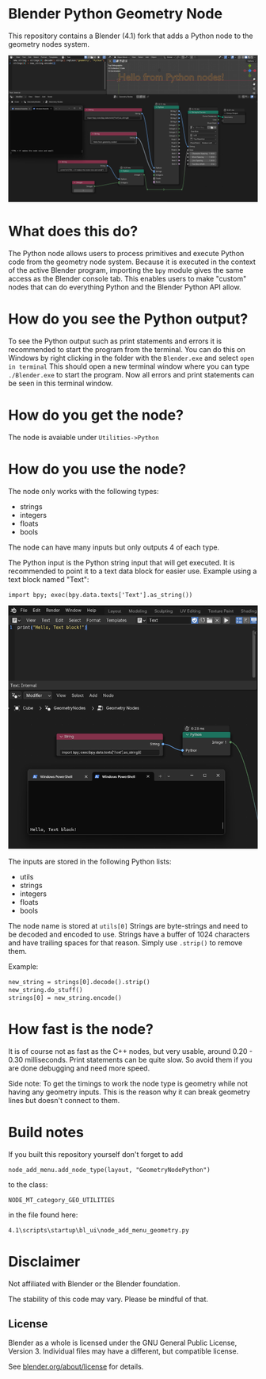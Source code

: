 # Blender Python Geometry Node
This repository contains a Blender (4.1) fork that adds a Python node to the geometry nodes system.

![Text_block](python_node_example_images\showcase-1.png)

# What does this do?
The Python node allows users to process primitives and execute Python code from the geometry node system.
Because it is executed in the context of the active Blender program, importing the `bpy` module gives the same access as the Blender console tab.
This enables users to make "custom" nodes that can do everything Python and the Blender Python API allow.

# How do you see the Python output?
To see the Python output such as print statements and errors it is recommended to start the program from the terminal.
You can do this on Windows by right clicking in the folder with the `Blender.exe` and select `open in terminal`
This should open a new terminal window where you can type `./Blender.exe` to start the program.
Now all errors and print statements can be seen in this terminal window.

# How do you get the node?
The node is avaiable under `Utilities->Python`

# How do you use the node?
The node only works with the following types:
- strings
- integers
- floats
- bools

The node can have many inputs but only outputs 4 of each type.

The Python input is the Python string input that will get executed. It is recommended to point it to a text data block for easier use.
Example using a text block named "Text":
```
import bpy; exec(bpy.data.texts['Text'].as_string())
```
![Text_block](python_node_example_images\Text_block.png)

The inputs are stored in the following Python lists:
- utils
- strings
- integers
- floats
- bools

The node name is stored at `utils[0]`
Strings are byte-strings and need to be decoded and encoded to use.
Strings have a buffer of 1024 characters and have trailing spaces for that reason. Simply use `.strip()` to remove them.

Example:
```
new_string = strings[0].decode().strip()
new_string.do_stuff()
strings[0] = new_string.encode()
```

# How fast is the node?
It is of course not as fast as the C++ nodes, but very usable, around 0.20 - 0.30 milliseconds.
Print statements can be quite slow. So avoid them if you are done debugging and need more speed.

Side note:
To get the timings to work the node type is geometry while not having any geometry inputs. This is the reason why it can break geometry lines but doesn't connect to them.

# Build notes
If you built this repository yourself don't forget to add 
```
node_add_menu.add_node_type(layout, "GeometryNodePython")
```
to the class: 
```
NODE_MT_category_GEO_UTILITIES
```
in the file found here: 
```
4.1\scripts\startup\bl_ui\node_add_menu_geometry.py
```

# Disclaimer
Not affiliated with Blender or the Blender foundation.

The stability of this code may vary. Please be mindful of that.

License
-------

Blender as a whole is licensed under the GNU General Public License, Version 3.
Individual files may have a different, but compatible license.

See [blender.org/about/license](https://www.blender.org/about/license) for details.
